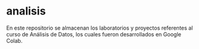 # analisis
En este repositorio se almacenan los laboratorios y proyectos referentes al curso de Análisis de Datos, los cuales fueron desarrollados en Google Colab.
